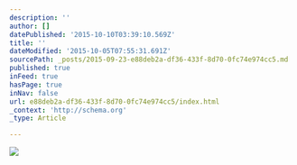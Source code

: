 ```yaml
---
description: ''
author: []
datePublished: '2015-10-10T03:39:10.569Z'
title: ''
dateModified: '2015-10-05T07:55:31.691Z'
sourcePath: _posts/2015-09-23-e88deb2a-df36-433f-8d70-0fc74e974cc5.md
published: true
inFeed: true
hasPage: true
inNav: false
url: e88deb2a-df36-433f-8d70-0fc74e974cc5/index.html
_context: 'http://schema.org'
_type: Article

---
```

![](https://the-grid-user-content.s3-us-west-2.amazonaws.com/a64429ba-2e61-410e-9108-f7f7e894204a.png)